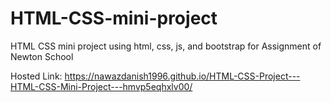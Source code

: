 # HTML-CSS-mini-project
HTML CSS mini project using html, css, js, and bootstrap for Assignment of Newton School

Hosted Link: https://nawazdanish1996.github.io/HTML-CSS-Project---HTML-CSS-Mini-Project---hmvp5eqhxlv00/
